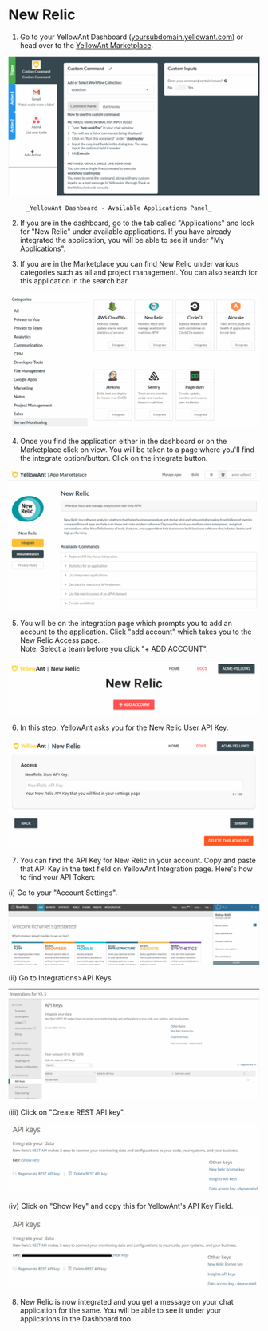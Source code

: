 # New Relic

1. Go to your YellowAnt Dashboard \([yoursubdomain.yellowant.com](https://github.com/yellowanthq/yellowant-help-center/tree/bdad19066023aa6a8b667a1d6f05b72945b49759/yoursubdomain.yellowant.com)\) or head over to the [YellowAnt Marketplace](https://www.yellowant.com/marketplace). 

![](../../.gitbook/assets/image%20%289%29.png)

         _YellowAnt Dashboard - Available Applications Panel_

2. If you are in the dashboard, go to the tab called "Applications" and look for "New Relic" under available applications. If you have already integrated the application, you will be able to see it under "My Applications".

3. If you are in the Marketplace you can find New Relic under various categories such as all and project management. You can also search for this application in the search bar.  


![](../../.gitbook/assets/image%20%28245%29.png)

4. Once you find the application either in the dashboard or on the Marketplace click on view. You will be taken to a page where you'll find the integrate option/button. Click on the integrate button.  


![](../../.gitbook/assets/image%20%28121%29.png)

5. You will be on the integration page which prompts you to add an account to the application. Click "add account" which takes you to the New Relic Access page.  
Note: Select a team before you click "+ ADD ACCOUNT".  


![](../../.gitbook/assets/image%20%28161%29.png)

6. In this step, YellowAnt asks you for the New Relic User API Key.  


![](../../.gitbook/assets/image%20%2878%29.png)

7. You can find the API Key for New Relic in your account. Copy and paste that API Key in the text field on YellowAnt Integration page. Here's how to find your API Token:

\(i\) Go to your "Account Settings".

![](../../.gitbook/assets/image%20%28155%29.png)

\(ii\) Go to Integrations&gt;API Keys

![](../../.gitbook/assets/image%20%28192%29.png)

\(iii\) Click on "Create REST API key".

![](../../.gitbook/assets/image%20%28134%29.png)

\(iv\) Click on "Show Key" and copy this for YellowAnt's API Key Field.

![](../../.gitbook/assets/image%20%28303%29.png)

8. New Relic is now integrated and you get a message on your chat application for the same. You will be able to see it under your applications in the Dashboard too.

